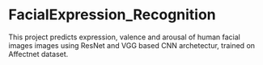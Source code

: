 # FacialExpression_Recognition
This project predicts expression, valence and arousal of human facial images images using ResNet and VGG based CNN archetectur, trained on Affectnet dataset.
